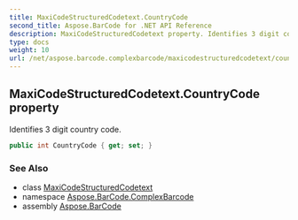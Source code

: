 ```yaml
---
title: MaxiCodeStructuredCodetext.CountryCode
second_title: Aspose.BarCode for .NET API Reference
description: MaxiCodeStructuredCodetext property. Identifies 3 digit country code
type: docs
weight: 10
url: /net/aspose.barcode.complexbarcode/maxicodestructuredcodetext/countrycode/
---
```

## MaxiCodeStructuredCodetext.CountryCode property

Identifies 3 digit country code.

```csharp
public int CountryCode { get; set; }
```

### See Also

* class [MaxiCodeStructuredCodetext](../)
* namespace [Aspose.BarCode.ComplexBarcode](../../maxicodestructuredcodetext/)
* assembly [Aspose.BarCode](../../../)


